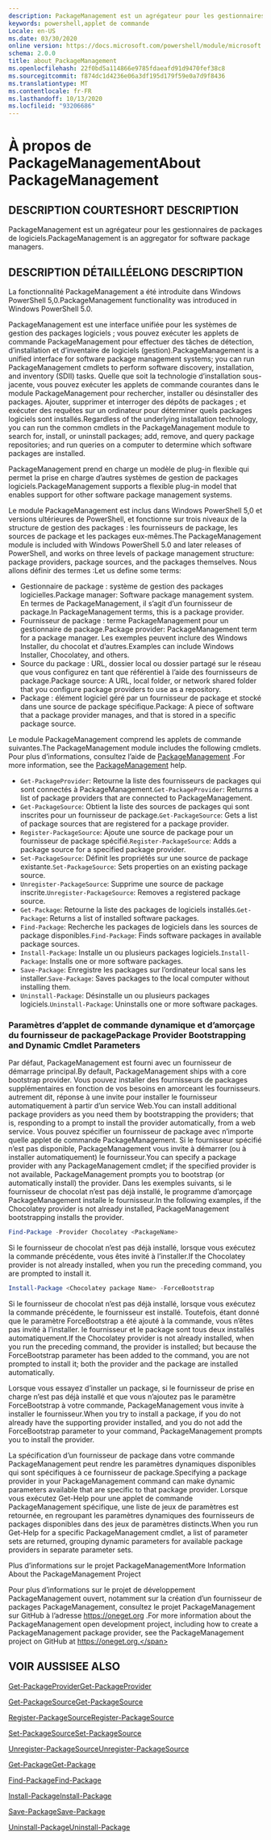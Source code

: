```yaml
---
description: PackageManagement est un agrégateur pour les gestionnaires de packages de logiciels.
keywords: powershell,applet de commande
Locale: en-US
ms.date: 03/30/2020
online version: https://docs.microsoft.com/powershell/module/microsoft.powershell.core/about/about_packagemanagement?view=powershell-5.1&WT.mc_id=ps-gethelp
schema: 2.0.0
title: about_PackageManagement
ms.openlocfilehash: 22f0bd5a114866e9785fdaeafd91d9470fef38c8
ms.sourcegitcommit: f874dc1d4236e06a3df195d179f59e0a7d9f8436
ms.translationtype: MT
ms.contentlocale: fr-FR
ms.lasthandoff: 10/13/2020
ms.locfileid: "93206686"
---
```

# <a name="about-packagemanagement"></a><span data-ttu-id="0626c-104">À propos de PackageManagement</span><span class="sxs-lookup"><span data-stu-id="0626c-104">About PackageManagement</span></span>

## <a name="short-description"></a><span data-ttu-id="0626c-105">DESCRIPTION COURTE</span><span class="sxs-lookup"><span data-stu-id="0626c-105">SHORT DESCRIPTION</span></span>
<span data-ttu-id="0626c-106">PackageManagement est un agrégateur pour les gestionnaires de packages de logiciels.</span><span class="sxs-lookup"><span data-stu-id="0626c-106">PackageManagement is an aggregator for software package managers.</span></span>

## <a name="long-description"></a><span data-ttu-id="0626c-107">DESCRIPTION DÉTAILLÉE</span><span class="sxs-lookup"><span data-stu-id="0626c-107">LONG DESCRIPTION</span></span>

<span data-ttu-id="0626c-108">La fonctionnalité PackageManagement a été introduite dans Windows PowerShell 5,0.</span><span class="sxs-lookup"><span data-stu-id="0626c-108">PackageManagement functionality was introduced in Windows PowerShell 5.0.</span></span>

<span data-ttu-id="0626c-109">PackageManagement est une interface unifiée pour les systèmes de gestion des packages logiciels ; vous pouvez exécuter les applets de commande PackageManagement pour effectuer des tâches de détection, d’installation et d’inventaire de logiciels (gestion).</span><span class="sxs-lookup"><span data-stu-id="0626c-109">PackageManagement is a unified interface for software package management systems; you can run PackageManagement cmdlets to perform software discovery, installation, and inventory (SDII) tasks.</span></span> <span data-ttu-id="0626c-110">Quelle que soit la technologie d’installation sous-jacente, vous pouvez exécuter les applets de commande courantes dans le module PackageManagement pour rechercher, installer ou désinstaller des packages. Ajouter, supprimer et interroger des dépôts de packages ; et exécuter des requêtes sur un ordinateur pour déterminer quels packages logiciels sont installés.</span><span class="sxs-lookup"><span data-stu-id="0626c-110">Regardless of the underlying installation technology, you can run the common cmdlets in the PackageManagement module to search for, install, or uninstall packages; add, remove, and query package repositories; and run queries on a computer to determine which software packages are installed.</span></span>

<span data-ttu-id="0626c-111">PackageManagement prend en charge un modèle de plug-in flexible qui permet la prise en charge d’autres systèmes de gestion de packages logiciels.</span><span class="sxs-lookup"><span data-stu-id="0626c-111">PackageManagement supports a flexible plug-in model that enables support for other software package management systems.</span></span>

<span data-ttu-id="0626c-112">Le module PackageManagement est inclus dans Windows PowerShell 5,0 et versions ultérieures de PowerShell, et fonctionne sur trois niveaux de la structure de gestion des packages : les fournisseurs de package, les sources de package et les packages eux-mêmes.</span><span class="sxs-lookup"><span data-stu-id="0626c-112">The PackageManagement module is included with Windows PowerShell 5.0 and later releases of PowerShell, and works on three levels of package management structure: package providers, package sources, and the packages themselves.</span></span> <span data-ttu-id="0626c-113">Nous allons définir des termes :</span><span class="sxs-lookup"><span data-stu-id="0626c-113">Let us define some terms:</span></span>

- <span data-ttu-id="0626c-114">Gestionnaire de package : système de gestion des packages logicielles.</span><span class="sxs-lookup"><span data-stu-id="0626c-114">Package manager: Software package management system.</span></span> <span data-ttu-id="0626c-115">En termes de PackageManagement, il s’agit d’un fournisseur de package.</span><span class="sxs-lookup"><span data-stu-id="0626c-115">In PackageManagement terms, this is a package provider.</span></span>
- <span data-ttu-id="0626c-116">Fournisseur de package : terme PackageManagement pour un gestionnaire de package.</span><span class="sxs-lookup"><span data-stu-id="0626c-116">Package provider: PackageManagement term for a package manager.</span></span> <span data-ttu-id="0626c-117">Les exemples peuvent inclure des Windows Installer, du chocolat et d’autres.</span><span class="sxs-lookup"><span data-stu-id="0626c-117">Examples can include Windows Installer, Chocolatey, and others.</span></span>
- <span data-ttu-id="0626c-118">Source du package : URL, dossier local ou dossier partagé sur le réseau que vous configurez en tant que référentiel à l’aide des fournisseurs de package.</span><span class="sxs-lookup"><span data-stu-id="0626c-118">Package source: A URL, local folder, or network shared folder that you configure package providers to use as a repository.</span></span>
- <span data-ttu-id="0626c-119">Package : élément logiciel géré par un fournisseur de package et stocké dans une source de package spécifique.</span><span class="sxs-lookup"><span data-stu-id="0626c-119">Package: A piece of software that a package provider manages, and that is stored in a specific package source.</span></span>

<span data-ttu-id="0626c-120">Le module PackageManagement comprend les applets de commande suivantes.</span><span class="sxs-lookup"><span data-stu-id="0626c-120">The PackageManagement module includes the following cmdlets.</span></span> <span data-ttu-id="0626c-121">Pour plus d’informations, consultez l’aide de [PackageManagement](/powershell/module/packagemanagement) .</span><span class="sxs-lookup"><span data-stu-id="0626c-121">For more information, see the [PackageManagement](/powershell/module/packagemanagement) help.</span></span>

- <span data-ttu-id="0626c-122">`Get-PackageProvider`: Retourne la liste des fournisseurs de packages qui sont connectés à PackageManagement.</span><span class="sxs-lookup"><span data-stu-id="0626c-122">`Get-PackageProvider`: Returns a list of package providers that are  connected to PackageManagement.</span></span>
- <span data-ttu-id="0626c-123">`Get-PackageSource`: Obtient la liste des sources de packages qui sont inscrites pour un fournisseur de package.</span><span class="sxs-lookup"><span data-stu-id="0626c-123">`Get-PackageSource`: Gets a list of package sources that are registered for a package provider.</span></span>
- <span data-ttu-id="0626c-124">`Register-PackageSource`: Ajoute une source de package pour un fournisseur de package spécifié.</span><span class="sxs-lookup"><span data-stu-id="0626c-124">`Register-PackageSource`: Adds a package source for a specified package provider.</span></span>
- <span data-ttu-id="0626c-125">`Set-PackageSource`: Définit les propriétés sur une source de package existante.</span><span class="sxs-lookup"><span data-stu-id="0626c-125">`Set-PackageSource`: Sets properties on an existing package source.</span></span>
- <span data-ttu-id="0626c-126">`Unregister-PackageSource`: Supprime une source de package inscrite.</span><span class="sxs-lookup"><span data-stu-id="0626c-126">`Unregister-PackageSource`: Removes a registered package source.</span></span>
- <span data-ttu-id="0626c-127">`Get-Package`: Retourne la liste des packages de logiciels installés.</span><span class="sxs-lookup"><span data-stu-id="0626c-127">`Get-Package`: Returns a list of installed software packages.</span></span>
- <span data-ttu-id="0626c-128">`Find-Package`: Recherche les packages de logiciels dans les sources de package disponibles.</span><span class="sxs-lookup"><span data-stu-id="0626c-128">`Find-Package`: Finds software packages in available package sources.</span></span>
- <span data-ttu-id="0626c-129">`Install-Package`: Installe un ou plusieurs packages logiciels.</span><span class="sxs-lookup"><span data-stu-id="0626c-129">`Install-Package`: Installs one or more software packages.</span></span>
- <span data-ttu-id="0626c-130">`Save-Package`: Enregistre les packages sur l’ordinateur local sans les installer.</span><span class="sxs-lookup"><span data-stu-id="0626c-130">`Save-Package`: Saves packages to the local computer without installing them.</span></span>
- <span data-ttu-id="0626c-131">`Uninstall-Package`: Désinstalle un ou plusieurs packages logiciels.</span><span class="sxs-lookup"><span data-stu-id="0626c-131">`Uninstall-Package`: Uninstalls one or more software packages.</span></span>

### <a name="package-provider-bootstrapping-and-dynamic-cmdlet-parameters"></a><span data-ttu-id="0626c-132">Paramètres d’applet de commande dynamique et d’amorçage du fournisseur de package</span><span class="sxs-lookup"><span data-stu-id="0626c-132">Package Provider Bootstrapping and Dynamic Cmdlet Parameters</span></span>

<span data-ttu-id="0626c-133">Par défaut, PackageManagement est fourni avec un fournisseur de démarrage principal.</span><span class="sxs-lookup"><span data-stu-id="0626c-133">By default, PackageManagement ships with a core bootstrap provider.</span></span> <span data-ttu-id="0626c-134">Vous pouvez installer des fournisseurs de packages supplémentaires en fonction de vos besoins en amorceant les fournisseurs. autrement dit, réponse à une invite pour installer le fournisseur automatiquement à partir d’un service Web.</span><span class="sxs-lookup"><span data-stu-id="0626c-134">You can install additional package providers as you need them by bootstrapping the providers; that is, responding to a prompt to install the provider automatically, from a web service.</span></span> <span data-ttu-id="0626c-135">Vous pouvez spécifier un fournisseur de package avec n’importe quelle applet de commande PackageManagement. Si le fournisseur spécifié n’est pas disponible, PackageManagement vous invite à démarrer (ou à installer automatiquement) le fournisseur.</span><span class="sxs-lookup"><span data-stu-id="0626c-135">You can specify a package provider with any PackageManagement cmdlet; if the specified provider is not available, PackageManagement prompts you to bootstrap (or automatically install) the provider.</span></span> <span data-ttu-id="0626c-136">Dans les exemples suivants, si le fournisseur de chocolat n’est pas déjà installé, le programme d’amorçage PackageManagement installe le fournisseur.</span><span class="sxs-lookup"><span data-stu-id="0626c-136">In the following examples, if the Chocolatey provider is not already installed, PackageManagement bootstrapping installs the provider.</span></span>

```powershell
Find-Package -Provider Chocolatey <PackageName>
```

<span data-ttu-id="0626c-137">Si le fournisseur de chocolat n’est pas déjà installé, lorsque vous exécutez la commande précédente, vous êtes invité à l’installer.</span><span class="sxs-lookup"><span data-stu-id="0626c-137">If the Chocolatey provider is not already installed, when you run the preceding command, you are prompted to install it.</span></span>

```powershell
Install-Package <Chocolatey package Name> -ForceBootstrap
```

<span data-ttu-id="0626c-138">Si le fournisseur de chocolat n’est pas déjà installé, lorsque vous exécutez la commande précédente, le fournisseur est installé. Toutefois, étant donné que le paramètre ForceBootstrap a été ajouté à la commande, vous n’êtes pas invité à l’installer. le fournisseur et le package sont tous deux installés automatiquement.</span><span class="sxs-lookup"><span data-stu-id="0626c-138">If the Chocolatey provider is not already installed, when you run the preceding command, the provider is installed; but because the ForceBootstrap parameter has been added to the command, you are not prompted to install it; both the provider and the package are installed automatically.</span></span>

<span data-ttu-id="0626c-139">Lorsque vous essayez d’installer un package, si le fournisseur de prise en charge n’est pas déjà installé et que vous n’ajoutez pas le paramètre ForceBootstrap à votre commande, PackageManagement vous invite à installer le fournisseur.</span><span class="sxs-lookup"><span data-stu-id="0626c-139">When you try to install a package, if you do not already have the supporting provider installed, and you do not add the ForceBootstrap parameter to your command, PackageManagement prompts you to install the provider.</span></span>

<span data-ttu-id="0626c-140">La spécification d’un fournisseur de package dans votre commande PackageManagement peut rendre les paramètres dynamiques disponibles qui sont spécifiques à ce fournisseur de package.</span><span class="sxs-lookup"><span data-stu-id="0626c-140">Specifying a package provider in your PackageManagement command can make dynamic parameters available that are specific to that package provider.</span></span> <span data-ttu-id="0626c-141">Lorsque vous exécutez Get-Help pour une applet de commande PackageManagement spécifique, une liste de jeux de paramètres est retournée, en regroupant les paramètres dynamiques des fournisseurs de packages disponibles dans des jeux de paramètres distincts.</span><span class="sxs-lookup"><span data-stu-id="0626c-141">When you run Get-Help for a specific PackageManagement cmdlet, a list of parameter sets are returned, grouping dynamic parameters for available package providers in separate parameter sets.</span></span>

<span data-ttu-id="0626c-142">Plus d’informations sur le projet PackageManagement</span><span class="sxs-lookup"><span data-stu-id="0626c-142">More Information About the PackageManagement Project</span></span>

<span data-ttu-id="0626c-143">Pour plus d’informations sur le projet de développement PackageManagement ouvert, notamment sur la création d’un fournisseur de packages PackageManagement, consultez le projet PackageManagement sur GitHub à l’adresse https://oneget.org .</span><span class="sxs-lookup"><span data-stu-id="0626c-143">For more information about the PackageManagement open development project, including how to create a PackageManagement package provider, see the PackageManagement project on GitHub at https://oneget.org.</span></span>

## <a name="see-also"></a><span data-ttu-id="0626c-144">VOIR AUSSI</span><span class="sxs-lookup"><span data-stu-id="0626c-144">SEE ALSO</span></span>

[<span data-ttu-id="0626c-145">Get-PackageProvider</span><span class="sxs-lookup"><span data-stu-id="0626c-145">Get-PackageProvider</span></span>](xref:PackageManagement.Get-PackageProvider)

[<span data-ttu-id="0626c-146">Get-PackageSource</span><span class="sxs-lookup"><span data-stu-id="0626c-146">Get-PackageSource</span></span>](xref:PackageManagement.Get-PackageSource)

[<span data-ttu-id="0626c-147">Register-PackageSource</span><span class="sxs-lookup"><span data-stu-id="0626c-147">Register-PackageSource</span></span>](xref:PackageManagement.Register-PackageSource)

[<span data-ttu-id="0626c-148">Set-PackageSource</span><span class="sxs-lookup"><span data-stu-id="0626c-148">Set-PackageSource</span></span>](xref:PackageManagement.Set-PackageSource)

[<span data-ttu-id="0626c-149">Unregister-PackageSource</span><span class="sxs-lookup"><span data-stu-id="0626c-149">Unregister-PackageSource</span></span>](xref:PackageManagement.Unregister-PackageSource)

[<span data-ttu-id="0626c-150">Get-Package</span><span class="sxs-lookup"><span data-stu-id="0626c-150">Get-Package</span></span>](xref:PackageManagement.Get-Package)

[<span data-ttu-id="0626c-151">Find-Package</span><span class="sxs-lookup"><span data-stu-id="0626c-151">Find-Package</span></span>](xref:PackageManagement.Find-Package)

[<span data-ttu-id="0626c-152">Install-Package</span><span class="sxs-lookup"><span data-stu-id="0626c-152">Install-Package</span></span>](xref:PackageManagement.Install-Package)

[<span data-ttu-id="0626c-153">Save-Package</span><span class="sxs-lookup"><span data-stu-id="0626c-153">Save-Package</span></span>](xref:PackageManagement.Save-Package)

[<span data-ttu-id="0626c-154">Uninstall-Package</span><span class="sxs-lookup"><span data-stu-id="0626c-154">Uninstall-Package</span></span>](xref:PackageManagement.Uninstall-Package)
